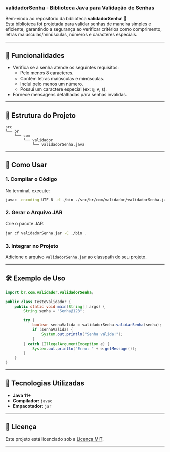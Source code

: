 ### **validadorSenha - Biblioteca Java para Validação de Senhas**  

Bem-vindo ao repositório da biblioteca **validadorSenha**! 🚀  
Esta biblioteca foi projetada para validar senhas de maneira simples e eficiente, garantindo a segurança ao verificar critérios como comprimento, letras maiúsculas/minúsculas, números e caracteres especiais.  

---

## **📜 Funcionalidades**
- Verifica se a senha atende os seguintes requisitos:  
  - Pelo menos 8 caracteres.  
  - Contém letras maiúsculas e minúsculas.  
  - Inclui pelo menos um número.  
  - Possui um caractere especial (ex: `@`, `#`, `$`).  
- Fornece mensagens detalhadas para senhas inválidas.  

---

## **📂 Estrutura do Projeto**
```plaintext
src
└── br
    └── com
        └── validador
            └── validadorSenha.java
```

---

## **🚀 Como Usar**
### 1. **Compilar o Código**
No terminal, execute:  
```bash
javac -encoding UTF-8 -d ./bin ./src/br/com/validador/validadorSenha.java
```  

### 2. **Gerar o Arquivo JAR**
Crie o pacote JAR:  
```bash
jar cf validadorSenha.jar -C ./bin .
```  

### 3. **Integrar no Projeto**
Adicione o arquivo `validadorSenha.jar` ao classpath do seu projeto.  

---

## **🛠️ Exemplo de Uso**
```java
import br.com.validador.validadorSenha;

public class TesteValidador {
    public static void main(String[] args) {
        String senha = "Senha@123";

        try {
            boolean senhaValida = validadorSenha.validarSenha(senha);
            if (senhaValida) {
                System.out.println("Senha válida!");
            }
        } catch (IllegalArgumentException e) {
            System.out.println("Erro: " + e.getMessage());
        }
    }
}
```

---

## **🧰 Tecnologias Utilizadas**
- **Java 11+**
- **Compilador:** `javac`
- **Empacotador:** `jar`  

---

## **📜 Licença**
Este projeto está licenciado sob a [Licença MIT](https://github.com/ViniciusBorgesdeAraujo/validadorSenha/blob/main/Licen%C3%A7a%20MIT).


---
